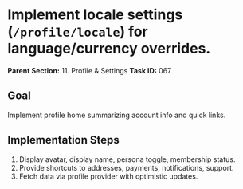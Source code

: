 # Implement locale settings (`/profile/locale`) for language/currency overrides.

**Parent Section:** 11. Profile & Settings
**Task ID:** 067

## Goal
Implement profile home summarizing account info and quick links.

## Implementation Steps
1. Display avatar, display name, persona toggle, membership status.
2. Provide shortcuts to addresses, payments, notifications, support.
3. Fetch data via profile provider with optimistic updates.

